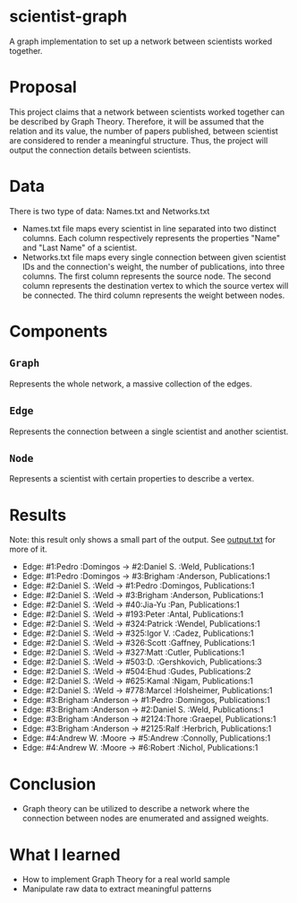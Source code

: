 # scientist-graph
A graph implementation to set up a network between scientists worked together.
# Proposal
This project claims that a network between scientists worked together can be described by Graph Theory. Therefore, it will be assumed that the relation and its value, the number of papers published, between scientist are considered to render a meaningful structure. Thus, the project will output the connection details between scientists.
# Data
There is two type of data: Names.txt and Networks.txt
- Names.txt file maps every scientist in line separated into two distinct columns. Each column respectively represents the properties "Name" and "Last Name" of a scientist.
- Networks.txt file maps every single connection between given scientist IDs and the connection's weight, the number of publications, into three columns. The first column represents the source node. The second column represents the destination vertex to which the source vertex will be connected. The third column represents the weight between nodes.
# Components
## `Graph`
Represents the whole network, a massive collection of the edges.
## `Edge`
Represents the connection between a single scientist and another scientist.
## `Node`
Represents a scientist with certain properties to describe a vertex.
# Results
Note: this result only shows a small part of the output. See [output.txt](https://github.com/Quelich/scientist-graph/blob/master/scientist-graph-extended/output.txt) for more of it.
- Edge: #1:Pedro :Domingos     -> #2:Daniel S. :Weld, Publications:1
- Edge: #1:Pedro :Domingos     -> #3:Brigham :Anderson, Publications:1
- Edge: #2:Daniel S. :Weld     -> #1:Pedro :Domingos, Publications:1
- Edge: #2:Daniel S. :Weld     -> #3:Brigham :Anderson, Publications:1
- Edge: #2:Daniel S. :Weld     -> #40:Jia-Yu :Pan, Publications:1
- Edge: #2:Daniel S. :Weld     -> #193:Peter :Antal, Publications:1
- Edge: #2:Daniel S. :Weld     -> #324:Patrick :Wendel, Publications:1
- Edge: #2:Daniel S. :Weld     -> #325:Igor V. :Cadez, Publications:1
- Edge: #2:Daniel S. :Weld     -> #326:Scott :Gaffney, Publications:1
- Edge: #2:Daniel S. :Weld     -> #327:Matt :Cutler, Publications:1
- Edge: #2:Daniel S. :Weld     -> #503:D. :Gershkovich, Publications:3
- Edge: #2:Daniel S. :Weld     -> #504:Ehud :Gudes, Publications:2
- Edge: #2:Daniel S. :Weld     -> #625:Kamal :Nigam, Publications:1
- Edge: #2:Daniel S. :Weld     -> #778:Marcel :Holsheimer, Publications:1
- Edge: #3:Brigham :Anderson   -> #1:Pedro :Domingos, Publications:1
- Edge: #3:Brigham :Anderson   -> #2:Daniel S. :Weld, Publications:1
- Edge: #3:Brigham :Anderson   -> #2124:Thore :Graepel, Publications:1
- Edge: #3:Brigham :Anderson   -> #2125:Ralf :Herbrich, Publications:1
- Edge: #4:Andrew W. :Moore    -> #5:Andrew :Connolly, Publications:1
- Edge: #4:Andrew W. :Moore    -> #6:Robert :Nichol, Publications:1
# Conclusion
- Graph theory can be utilized to describe a network where the connection between nodes are enumerated and assigned weights.
# What I learned
- How to implement Graph Theory for a real world sample
- Manipulate raw data to extract meaningful patterns
